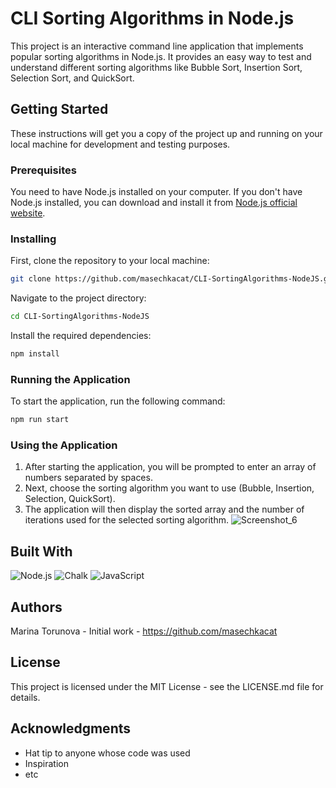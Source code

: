 # CLI Sorting Algorithms in Node.js

This project is an interactive command line application that implements popular sorting algorithms in Node.js. It provides an easy way to test and understand different sorting algorithms like Bubble Sort, Insertion Sort, Selection Sort, and QuickSort.

## Getting Started

These instructions will get you a copy of the project up and running on your local machine for development and testing purposes.

### Prerequisites

You need to have Node.js installed on your computer. If you don't have Node.js installed, you can download and install it from [Node.js official website](https://nodejs.org/).

### Installing

First, clone the repository to your local machine:

```bash
git clone https://github.com/masechkacat/CLI-SortingAlgorithms-NodeJS.git
```

Navigate to the project directory:

```bash
cd CLI-SortingAlgorithms-NodeJS
```

Install the required dependencies:

```bash
npm install
```

### Running the Application

To start the application, run the following command:

```bash
npm run start
```
### Using the Application

1. After starting the application, you will be prompted to enter an array of numbers separated by spaces.
2. Next, choose the sorting algorithm you want to use (Bubble, Insertion, Selection, QuickSort).
3. The application will then display the sorted array and the number of iterations used for the selected sorting algorithm.
![Screenshot_6](https://github.com/masechkacat/CLI-SortingAlgorithms-NodeJS/assets/25804682/bbd53de2-f099-4c22-b2ed-e23291f05601)

## Built With

![Node.js](https://img.shields.io/badge/Node.js-43853D?style=for-the-badge&logo=node-dot-js&logoColor=white)
![Chalk](https://img.shields.io/badge/Chalk-2C8EBB?style=for-the-badge&logo=npm&logoColor=white)
![JavaScript](https://img.shields.io/badge/JavaScript-F7DF1E?style=for-the-badge&logo=javascript&logoColor=black)

## Authors
Marina Torunova - Initial work - https://github.com/masechkacat

## License
This project is licensed under the MIT License - see the LICENSE.md file for details.

## Acknowledgments
- Hat tip to anyone whose code was used
- Inspiration
- etc
